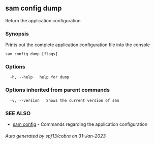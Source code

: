 ## sam config dump

Return the application configuration

### Synopsis

Prints out the complete application configuration file into the console

```
sam config dump [flags]
```

### Options

```
  -h, --help   help for dump
```

### Options inherited from parent commands

```
  -v, --version   Shows the current version of sam
```

### SEE ALSO

* [sam config](sam_config.md)	 - Commands regarding the application configuration

###### Auto generated by spf13/cobra on 31-Jan-2023
